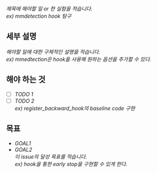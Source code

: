 _제목에 해야할 일 or 한 실험을 적습니다._  
_ex) mmdetection hook 탐구_

## 세부 설명
_해야할 일에 대한 구체적인 설명을 적습니다._  
_ex) mmedtection은 hook을 사용해 원하는 옵션을 추가할 수 있다._

## 해야 하는 것
* [ ] _TODO 1_
* [ ] _TODO 2_  
_ex) register_backward_hook의 baseline code 구현_

## 목표
+ _GOAL1_
+ _GOAL2_  
_이 issue의 달성 목표를 적습니다._  
_ex) hook을 통한 early stop을 구현할 수 있게 한다._
